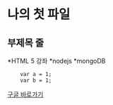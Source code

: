나의 첫 파일
==============

부제목 줄
--------------

*HTML 5 강좌
*nodejs
*mongoDB

```
	var a = 1;
	var b = 1;
```

[구글 바로가기](http://google.com)
